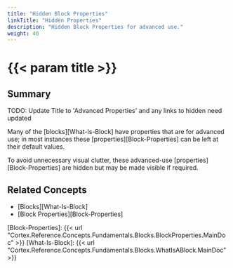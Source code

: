 ```yaml
---
title: "Hidden Block Properties"
linkTitle: "Hidden Properties"
description: "Hidden Block Properties for advanced use."
weight: 40
---
```


# {{< param title >}}

## Summary

TODO: Update Title to 'Advanced Properties' and any links to hidden need updated

Many of the [blocks][What-Is-Block] have properties that are for advanced use; in most instances these [properties][Block-Properties] can be left at their default values.

To avoid unnecessary visual clutter, these advanced-use [properties][Block-Properties] are hidden but may be made visible if required.

## Related Concepts

- [Blocks][What-Is-Block]
- [Block Properties][Block-Properties]

[Block-Properties]: {{< url "Cortex.Reference.Concepts.Fundamentals.Blocks.BlockProperties.MainDoc" >}}
[What-Is-Block]: {{< url "Cortex.Reference.Concepts.Fundamentals.Blocks.WhatIsABlock.MainDoc" >}}